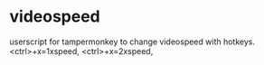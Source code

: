 # videospeed
userscript for tampermonkey to change videospeed with hotkeys. &lt;ctrl>+x=1xspeed, &lt;ctrl>+x=2xspeed,
